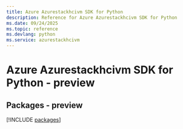```yaml
---
title: Azure Azurestackhcivm SDK for Python
description: Reference for Azure Azurestackhcivm SDK for Python
ms.date: 09/24/2025
ms.topic: reference
ms.devlang: python
ms.service: azurestackhcivm
---
```

# Azure Azurestackhcivm SDK for Python - preview
## Packages - preview
[!INCLUDE [packages](azurestackhcivm-index.md)]